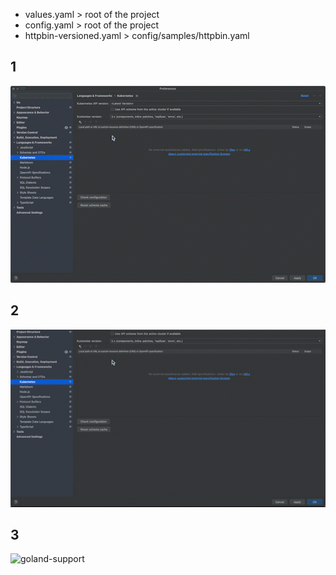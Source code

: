 - values.yaml > root of the project
- config.yaml > root of the project
- httpbin-versioned.yaml > config/samples/httpbin.yaml

## 1

![goland-support](./goland-ide-support_AdobeExpress.gif)

## 2
![goland-support](./goland-ide-support_AdobeExpress2.gif)

## 3
![goland-support](./goland-ide-support_AdobeExpress3.gif)